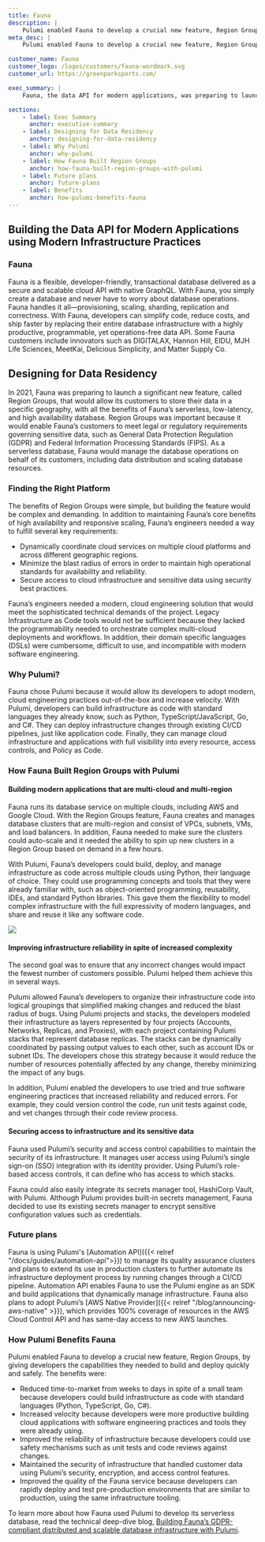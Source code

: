 ```yaml
---
title: Fauna
description: |
    Pulumi enabled Fauna to develop a crucial new feature, Region Groups, by giving developers a way of building and deploying multi-cloud applications quickly and safely with software engineering.
meta_desc: |
    Pulumi enabled Fauna to develop a crucial new feature, Region Groups, by giving developers the capabilities they needed to build and deploy quickly and safely.

customer_name: Fauna
customer_logo: /logos/customers/fauna-wordmark.svg
customer_url: https://greenparksports.com/

exec_summary: |
    Fauna, the data API for modern applications, was preparing to launch a major new feature that would allow its customers to meet local data residency requirements with all the benefits of distributed, serverless databases. With a short timeline and small team, Fauna’s developers needed a modern infrastructure-as-code solution that would support the project’s complex requirements, including multi-cloud and multi-region support. They also wanted to increase their velocity by using software engineering practices with infrastructure. By using the Pulumi Cloud Engineering Platform, Fauna shortened its time-to-market from weeks to days because its developers could build, deploy, and manage multi-cloud applications faster than before using their language of choice, Python. Pulumi also allowed them to apply software engineering practices to infrastructure, which increased developer productivity and infrastructure reliability.

sections:
    - label: Exec Summary
      anchor: executive-summary
    - label: Designing for Data Residency
      anchor: designing-for-data-residency
    - label: Why Pulumi
      anchor: why-pulumi
    - label: How Fauna Built Region Groups
      anchor: how-fauna-built-region-groups-with-pulumi
    - label: Future plans
      anchor: future-plans
    - label: Benefits
      anchor: how-pulumi-benefits-fauna
---
```

## Building the Data API for Modern Applications using Modern Infrastructure Practices

### Fauna

Fauna is a flexible, developer-friendly, transactional database delivered as a secure and scalable cloud API with native GraphQL. With Fauna, you simply create a database and never have to worry about database operations. Fauna handles it all—provisioning, scaling, sharding, replication and correctness. With Fauna, developers can simplify code, reduce costs, and ship faster by replacing their entire database infrastructure with a highly productive, programmable, yet operations-free data API. Some Fauna customers include innovators such as DIGITALAX, Hannon Hill, EIDU, MJH Life Sciences, MeetKai, Delicious Simplicity, and Matter Supply Co.

## Designing for Data Residency

In 2021, Fauna was preparing to launch a significant new feature, called Region Groups, that would allow its customers to store their data in a specific geography, with all the benefits of Fauna’s serverless, low-latency, and high availability database. Region Groups was important because it would enable Fauna’s customers to meet legal or regulatory requirements governing sensitive data, such as General Data Protection Regulation (GDPR) and Federal Information Processing Standards (FIPS). As a serverless database, Fauna would manage the database operations on behalf of its customers, including data distribution and scaling database resources.

### Finding the Right Platform

The benefits of Region Groups were simple, but building the feature would be complex and demanding. In addition to maintaining Fauna’s core benefits of high availability and responsive scaling, Fauna’s engineers needed a way to fulfill several key requirements:

- Dynamically coordinate cloud services on multiple cloud platforms and across different geographic regions.
- Minimize the blast radius of errors in order to maintain high operational standards for availability and reliability.
- Secure access to cloud infrastructure and sensitive data using security best practices.

Fauna’s engineers needed a modern, cloud engineering solution that would meet the sophisticated technical demands of the project. Legacy Infrastructure as Code tools would not be sufficient because they lacked the programmability needed to orchestrate complex multi-cloud deployments and workflows. In addition, their domain specific languages (DSLs) were cumbersome, difficult to use, and incompatible with modern software engineering.

### Why Pulumi?

Fauna chose Pulumi because it would allow its developers to adopt modern, cloud engineering practices out-of-the-box and increase velocity. With Pulumi, developers can build infrastructure as code with standard languages they already know, such as Python, TypeScript/JavaScript, Go, and C#. They can deploy infrastructure changes through existing CI/CD pipelines, just like application code. Finally, they can manage cloud infrastructure and applications with full visibility into every resource, access controls, and Policy as Code.

### How Fauna Built Region Groups with Pulumi

#### Building modern applications that are multi-cloud and multi-region

Fauna runs its database service on multiple clouds, including AWS and Google Cloud. With the Region Groups feature, Fauna creates and manages database clusters that are multi-region and consist of VPCs, subnets, VMs, and load balancers. In addition, Fauna needed to make sure the clusters could auto-scale and it needed the ability to spin up new clusters in a Region Group based on demand in a few hours.

With Pulumi, Fauna’s developers could build, deploy, and manage infrastructure as code across multiple clouds using Python, their language of choice. They could use programming concepts and tools that they were already familiar with, such as object-oriented programming, reusability, IDEs, and standard Python libraries. This gave them the flexibility to model complex infrastructure with the full expressivity of modern languages, and share and reuse it like any software code.

<img class="block mx-auto md:max-w-4xl my-8" src="/images/case-studies/fauna-architecture-diagram.png">

#### Improving infrastructure reliability in spite of increased complexity

The second goal was to ensure that any incorrect changes would impact the fewest number of customers possible. Pulumi helped them achieve this in several ways.

Pulumi allowed Fauna’s developers to organize their infrastructure code into logical groupings that simplified making changes and reduced the blast radius of bugs. Using Pulumi projects and stacks, the developers modeled their infrastructure as layers represented by four projects (Accounts, Networks, Replicas, and Proxies), with each project containing Pulumi stacks that represent database replicas. The stacks can be dynamically coordinated by passing output values to each other, such as account IDs or subnet IDs. The developers chose this strategy because it would reduce the number of resources potentially affected by any change, thereby minimizing the impact of any bugs.

In addition, Pulumi enabled the developers to use tried and true software engineering practices that increased reliability and reduced errors. For example, they could version control the code, run unit tests against code, and vet changes through their code review process.

#### Securing access to infrastructure and its sensitive data

Fauna used Pulumi’s security and access control capabilities to maintain the security of its infrastructure. It manages user access using Pulumi’s single sign-on (SSO) integration with its identity provider. Using Pulumi’s role-based access controls, it can define who has access to which stacks.

Fauna could also easily integrate its secrets manager tool, HashiCorp Vault, with Pulumi. Although Pulumi provides built-in secrets management, Fauna decided to use its existing secrets manager to encrypt sensitive configuration values such as credentials.

### Future plans

Fauna is using Pulumi's [Automation API]({{< relref "/docs/guides/automation-api">}}) to manage its quality assurance clusters and plans to extend its use in production clusters to further automate its infrastructure deployment process by running changes through a CI/CD pipeline. Automation API enables Fauna to use the Pulumi engine as an SDK and build applications that dynamically manage infrastructure. Fauna also plans to adopt Pulumi’s [AWS Native Provider]({{< relref "/blog/announcing-aws-native" >}}), which provides 100% coverage of resources in the AWS Cloud Control API and has same-day access to new AWS launches.

### How Pulumi Benefits Fauna

Pulumi enabled Fauna to develop a crucial new feature, Region Groups, by giving developers the capabilities they needed to build and deploy quickly and safely. The benefits were:

- Reduced time-to-market from weeks to days in spite of a small team because developers could build infrastructure as code with standard languages (Python, TypeScript, Go, C#).
- Increased velocity because developers were more productive building cloud applications with software engineering practices and tools they were already using.
- Improved the reliability of infrastructure because developers could use safety mechanisms such as unit tests and code reviews against changes.
- Maintained the security of infrastructure that handled customer data using Pulumi’s security, encryption, and access control features.
- Improved the quality of the Fauna service because developers can rapidly deploy and test pre-production environments that are similar to production, using the same infrastructure tooling.

To learn more about how Fauna used Pulumi to develop its serverless database, read the technical deep-dive blog, <a href="https://fauna.com/blog/building-faunas-gdpr-compliant-distributed-and-scalable-database/" target="_blank" rel="noopener noreferrer">Building Fauna’s GDPR-compliant distributed and scalable database infrastructure with Pulumi</a>.

